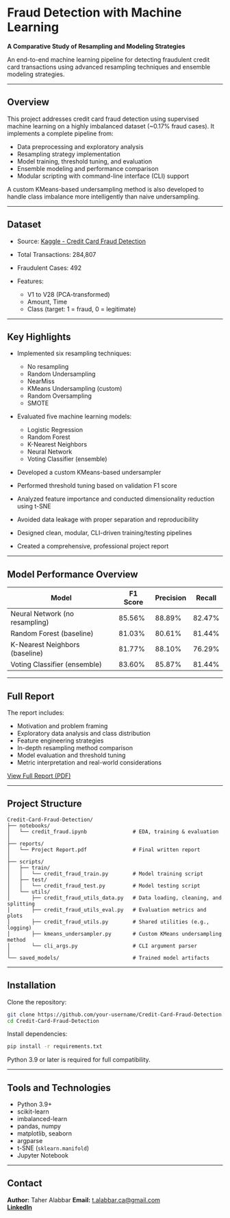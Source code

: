# Fraud Detection with Machine Learning

**A Comparative Study of Resampling and Modeling Strategies**

An end-to-end machine learning pipeline for detecting fraudulent credit card transactions using advanced resampling techniques and ensemble modeling strategies.

---

## Overview

This project addresses credit card fraud detection using supervised machine learning on a highly imbalanced dataset (\~0.17% fraud cases). It implements a complete pipeline from:

* Data preprocessing and exploratory analysis
* Resampling strategy implementation
* Model training, threshold tuning, and evaluation
* Ensemble modeling and performance comparison
* Modular scripting with command-line interface (CLI) support

A custom KMeans-based undersampling method is also developed to handle class imbalance more intelligently than naive undersampling.

---

## Dataset

* Source: [Kaggle - Credit Card Fraud Detection](https://www.kaggle.com/mlg-ulb/creditcardfraud)
* Total Transactions: 284,807
* Fraudulent Cases: 492
* Features:

  * V1 to V28 (PCA-transformed)
  * Amount, Time
  * Class (target: 1 = fraud, 0 = legitimate)

---

## Key Highlights

* Implemented six resampling techniques:

  * No resampling
  * Random Undersampling
  * NearMiss
  * KMeans Undersampling (custom)
  * Random Oversampling
  * SMOTE

* Evaluated five machine learning models:

  * Logistic Regression
  * Random Forest
  * K-Nearest Neighbors
  * Neural Network
  * Voting Classifier (ensemble)

* Developed a custom KMeans-based undersampler

* Performed threshold tuning based on validation F1 score

* Analyzed feature importance and conducted dimensionality reduction using t-SNE

* Avoided data leakage with proper separation and reproducibility

* Designed clean, modular, CLI-driven training/testing pipelines

* Created a comprehensive, professional project report

---

## Model Performance Overview

| Model                          | F1 Score | Precision | Recall |
| ------------------------------ | -------- | --------- | ------ |
| Neural Network (no resampling) | 85.56%   | 88.89%    | 82.47% |
| Random Forest (baseline)       | 81.03%   | 80.61%    | 81.44% |
| K-Nearest Neighbors (baseline) | 81.77%   | 88.10%    | 76.29% |
| Voting Classifier (ensemble)   | 83.60%   | 85.87%    | 81.44% |

---

## Full Report

The report includes:

* Motivation and problem framing
* Exploratory data analysis and class distribution
* Feature engineering strategies
* In-depth resampling method comparison
* Model evaluation and threshold tuning
* Metric interpretation and real-world considerations

[View Full Report (PDF)](project_report.pdf)

---

## Project Structure

```
Credit-Card-Fraud-Detection/
├── notebooks/
│   └── credit_fraud.ipynb               # EDA, training & evaluation
│
├── reports/
│   └── Project Report.pdf               # Final written report
│
├── scripts/
│   ├── train/
│   │   └── credit_fraud_train.py        # Model training script
│   ├── test/
│   │   └── credit_fraud_test.py         # Model testing script
│   └── utils/
│       ├── credit_fraud_utils_data.py   # Data loading, cleaning, and splitting
│       ├── credit_fraud_utils_eval.py   # Evaluation metrics and plots
│       ├── credit_fraud_utils.py        # Shared utilities (e.g., logging)
│       ├── kmeans_undersampler.py       # Custom KMeans undersampling method
│       └── cli_args.py                  # CLI argument parser
│
└── saved_models/                        # Trained model artifacts
```

---

## Installation

Clone the repository:

```bash
git clone https://github.com/your-username/Credit-Card-Fraud-Detection.git
cd Credit-Card-Fraud-Detection
```

Install dependencies:

```bash
pip install -r requirements.txt
```

Python 3.9 or later is required for full compatibility.

---

## Tools and Technologies

* Python 3.9+
* scikit-learn
* imbalanced-learn
* pandas, numpy
* matplotlib, seaborn
* argparse
* t-SNE (`sklearn.manifold`)
* Jupyter Notebook

---
## Contact

**Author:** Taher Alabbar
**Email:** [t.alabbar.ca@gmail.com](mailto:t.alabbar.ca@gmail.com)  
[**LinkedIn**](https://www.linkedin.com/in/taher-alabbar/)  
